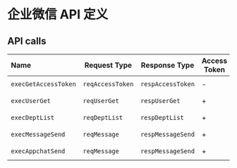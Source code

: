 # 企业微信 API 定义

## API calls

Name|Request Type|Response Type|Access Token|URL
:---|------------|-------------|------------|:--
`execGetAccessToken`|`reqAccessToken`|`respAccessToken`|-|`GET /cgi-bin/gettoken`
`execUserGet`|`reqUserGet`|`respUserGet`|+|`GET /cgi-bin/user/get`
`execDeptList`|`reqDeptList`|`respDeptList`|+|`GET /cgi-bin/department/list`
`execMessageSend`|`reqMessage`|`respMessageSend`|+|`POST /cgi-bin/message/send`
`execAppchatSend`|`reqMessage`|`respMessageSend`|+|`POST /cgi-bin/appchat/send`
